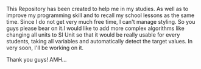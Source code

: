 This Repository has been created to help me in my studies. As well as to improve my programming skill and to recall 
my school lessons as the same time. Since I do not get very much free time, I can't manage styling. So you guys 
please bear on it.I would like to add more complex algorithms like changing all units to SI Unit so that it would 
be really usable for every students, taking all variables and automatically detect the target values. In very soon,
I'll be working on it. 

Thank you guys!
AMH...
